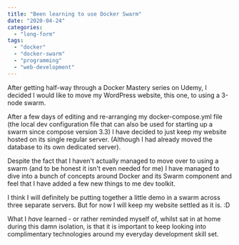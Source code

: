 ```yaml
---
title: "Been learning to use Docker Swarm"
date: "2020-04-24"
categories: 
  - "long-form"
tags: 
  - "docker"
  - "docker-swarm"
  - "programming"
  - "web-development"
---
```


After getting half-way through a Docker Mastery series on Udemy, I decided I would like to move my WordPress website, this one, to using a 3-node swarm.

After a few days of editing and re-arranging my docker-compose.yml file (the local dev configuration file that can also be used for starting up a swarm since compose version 3.3) I have decided to just keep my website hosted on its single regular server. (Although I had already moved the database to its own dedicated server).

Despite the fact that I haven't actually managed to move over to using a swarm (and to be honest it isn't even needed for me) I have managed to dive into a bunch of concepts around Docker and its Swarm component and feel that I have added a few new things to me dev toolkit.

I think I will definitely be putting together a little demo in a swarm across three separate servers. But for now I will keep my website settled as it is. :D

What I _have_ learned - or rather reminded myself of, whilst sat in at home during this damn isolation, is that it is important to keep looking into complimentary technologies around my everyday development skill set.
